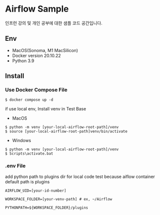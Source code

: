 # Airflow Sample
인프런 강의 및 개인 공부에 대한 샘플 코드 공간입니다.

## Env
* MacOS(Sonoma, M1 MacSilicon)
* Docker version 20.10.22
* Python 3.9

## Install
### Use Docker Compose File
```
$ docker compose up -d
```
if use local env, Install venv in Test Base
* MacOS
```
$ python -m venv [your-local-airflow-root-path]/venv
$ source [your-local-airflow-root-path]venv/bin/activate
```
* Windows
```
$ python -m venv [your-local-airflow-root-path]/venv
$ Scripts\activate.bat
```

### .env File
add python path to plugins dir for local code test
because aiflow container default path is plugins

```
AIRFLOW_UID=[your-id-number]

WORKSPACE_FOLDER=[your-venv-path] # ex, ~/Airflow

PYTHONPATH=${WORKSPACE_FOLDER}/plugins
```
